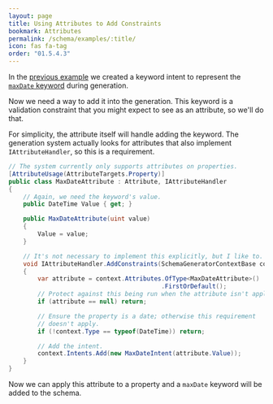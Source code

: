 ```yaml
---
layout: page
title: Using Attributes to Add Constraints
bookmark: Attributes
permalink: /schema/examples/:title/
icon: fas fa-tag
order: "01.5.4.3"
---
```

In the [previous example](schema-gen-intent.md) we created a keyword intent to represent the [`maxDate` keyword](/schema/examples/custom-vocabs/#example-schema-vocabs-keyword) during generation.

Now we need a way to add it into the generation.  This keyword is a validation constraint that you might expect to see as an attribute, so we'll do that.

For simplicity, the attribute itself will handle adding the keyword.  The generation system actually looks for attributes that also implement `IAttributeHandler`, so this is a requirement.

```c#
// The system currently only supports attributes on properties.
[AttributeUsage(AttributeTargets.Property)]
public class MaxDateAttribute : Attribute, IAttributeHandler
{
    // Again, we need the keyword's value.
    public DateTime Value { get; }

    public MaxDateAttribute(uint value)
    {
        Value = value;
    }

    // It's not necessary to implement this explicitly, but I like to.
    void IAttributeHandler.AddConstraints(SchemaGeneratorContextBase context)
    {
        var attribute = context.Attributes.OfType<MaxDateAttribute>()
                                          .FirstOrDefault();
        // Protect against this being run when the attribute isn't applied.
        if (attribute == null) return;

        // Ensure the property is a date; otherwise this requirement
        // doesn't apply.
        if (!context.Type == typeof(DateTime)) return;

        // Add the intent.
        context.Intents.Add(new MaxDateIntent(attribute.Value));
    }
}
```

Now we can apply this attribute to a property and a `maxDate` keyword will be added to the schema.
